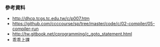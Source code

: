 ### 參考資料
* http://dhcp.tcgs.tc.edu.tw/c/p007.htm
* https://github.com/ccccourse/sp/tree/master/code/c/02-compiler/05-compiler-run
* http://tw.gitbook.net/cprogramming/c_goto_statement.html
* 乖乖上課
